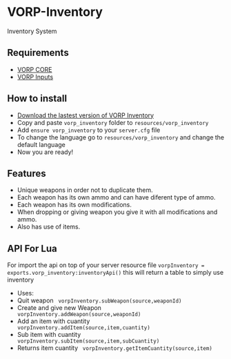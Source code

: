 # VORP-Inventory
Inventory System

## Requirements
- [VORP CORE](https://github.com/VORPCORE/VORP-Core/releases)
- [VORP Inputs](https://github.com/VORPCORE/VORP-Inputs/releases)

## How to install
* [Download the lastest version of VORP Inventory](https://github.com/VORPCORE/VORP-Inventory/releases)
* Copy and paste ```vorp_inventory``` folder to ```resources/vorp_inventory```
* Add ```ensure vorp_inventory``` to your ```server.cfg``` file
* To change the language go to ```resources/vorp_inventory``` and change the default language
* Now you are ready!

## Features
* Unique weapons in order not to duplicate them.
* Each weapon has its own ammo and can have diferent type of ammo.
* Each weapon has its own modifications.
* When dropping or giving weapon you give it with all modifications and ammo.
* Also has use of items.

## API For Lua
For import the api on top of your server resource file
```vorpInventory = exports.vorp_inventory:inventoryApi()```
this will return a table to simply use inventory
* Uses:
* Quit weapon
``` vorpInventory.subWeapon(source,weaponId)```
* Create and give new Weapon
``` vorpInventory.addWeapon(source,weaponId)```
* Add an item with cuantity
``` vorpInventory.addItem(source,item,cuantity)```
* Sub item with cuantity
``` vorpInventory.subItem(source,item,subCuantity)```
* Returns item cuantity
``` vorpInventory.getItemCuantity(source,item)```